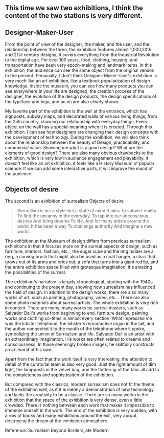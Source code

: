 ## This time we saw two exhibitions, I think the content of the two stations is very different.

## Designer-Maker-User

From the point of view of the designer, the maker, and the user, and the relationship between the three, the exhibition features almost 1,000,20th and 21st-century designs, it covers everything from the Industrial Revolution to the digital age. For over 100 years, food, clothing, housing, and transportation have been very epoch-making and landmark items. In this exhibition, the audience can see the same object from the original version to the present.
Personally, I don't think Designer-Maker-User's exhibition is very much like an art exhibition, like a textbook popularization of design knowledge. Inside the museum, you can see how many products you can see everywhere in your life are designed, the creation process of the designer, the evolution of the design products, the design specifications of the typeface and logo, and so on are also clearly shown.

My favorite part of the exhibition is the wall at the entrance, which has signposts, subway maps, and decorated walls of various living things, from the 25th country, showing our relationship with everyday things. Every object on the wall has a special meaning when it is created. Through this exhibition, I can see how designers are changing their design concepts with the development of technology. During the exhibition, we will also think about the relationship between the beauty of Design, practicability, and commercial value. Showing me what is a good design? What are the elements of good design?
There are also many obvious drawbacks to the exhibition, which is very low in audience engagement and playability. It doesn't feel like an art exhibition, it feels like a History Museum of popular science. If we can add some interactive parts, it will improve the mood of the audience.

## Objects of desire

The second is an exhibition of surrealism Objects of desire

 >Surrealism is not a style-but a state of mind It aims To subvert reality. To find the uncanny in the everyday. To tap into our unconscious desires And bring dreams To life. And for many artists around the world, It has been a way To challenge authority And imagine a new world.

The exhibition at the Museum of design differs from previous surrealism exhibitions in that it focuses more on the surreal aspects of design, such as furniture, interiors, fashion, etc. , the sugar cube and the ring holder are a ring, a curving brush that might also be used as a coat hanger, a chair that grows out of its arms and cries out, a sofa that turns into a giant red lip, and the entire exhibition space filled with grotesque imagination, it's amazing the possibilities of the surreal.

The exhibition's narrative is largely chronological, starting with the 1940s and continuing to the present day, showing how surrealism has influenced the field of design. In addition to the design works, there are also many works of art, such as painting, photography, video, etc. . There are also some photo materials about surreal artists. The whole exhibition is very rich in content. There are many, many works by surreal masters, such as Salvador Dali's works from beginning to end, furniture design, painting works and clothing co-titles in almost every section. What impressed me was the lobster telephone, the lobster's reproductive organ in the tail, and the author connected it to the mouth of the telephone where it spoke, symbolizing the union of Surrealism and life. Salvador Dali is an artist with an extraordinary imagination. His works are often related to dreams and consciousness. In those seemingly broken images, he skillfully constructs an art world of his own.

Apart from the fact that the work itself is very interesting, the attention to detail of the curatorial team is also very good. Just the right amount of dim light, the lampposts in the velvet bag, and the fluttering of the tabs all add to the completeness and sophistication of the exhibition.

But compared with the classics, modern surrealism does not fit the theme of the exhibition well, as if it is merely a demonstration of new technology and lacks the creativity to be a classic. There are so many works in the exhibition that the space of the exhibition is very dense, even a little crowded. There is nothing between each work that makes it impossible to immerse oneself in the work. The end of the exhibition is very sudden, with a row of books and many exhibitions around the exit, very abrupt, destroying the dream of the exhibition atmosphere.

Reference: Surrealism Beyond Borders_ate Modern


